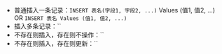 * 普通插入一条记录：`INSERT 表名(字段1, 字段2, ...)` Values (值1, 值2, ...) OR `INSERT 表名 Values (值1, 值2, ...)`
* 插入多条记录：``
* 不存在则插入，存在则不操作：``
* 不存在则插入，存在则更新：``
